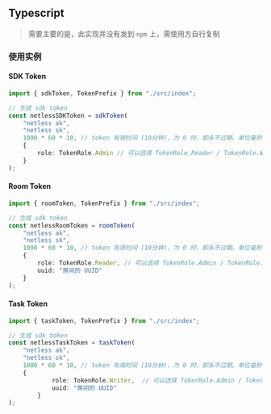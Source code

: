 ## Typescript

> 需要主要的是，此实现并没有发到 `npm` 上，需使用方自行复制

### 使用实例

#### SDK Token

```typescript
import { sdkToken, TokenPrefix } from "./src/index";

// 生成 sdk token
const netlessSDKToken = sdkToken(
    "netless ak",
    "netless sk",
    1000 * 60 * 10, // token 有效时间 (10分钟)，为 0 时，即永不过期。单位毫秒
    {
        role: TokenRole.Admin // 可以选择 TokenRole.Reader / TokenRole.Writer
    }
);
```

#### Room Token

```typescript
import { roomToken, TokenPrefix } from "./src/index";

// 生成 sdk token
const netlessRoomToken = roomToken(
    "netless ak",
    "netless sk",
    1000 * 60 * 10, // token 有效时间 (10分钟)，为 0 时，即永不过期。单位毫秒
    {
        role: TokenRole.Reader, // 可以选择 TokenRole.Admin / TokenRole.Writer
        uuid: "房间的 UUID"
    }
);
```

#### Task Token

```typescript
import { taskToken, TokenPrefix } from "./src/index";

// 生成 sdk token
const netlessTaskToken = taskToken(
    "netless ak",
    "netless sk",
    1000 * 60 * 10, // token 有效时间 (10分钟)，为 0 时，即永不过期。单位毫秒
    {
            role: TokenRole.Writer,  // 可以选择 TokenRole.Admin / TokenRole.Reader
            uuid: "房间的 UUID"
        }
);
```

